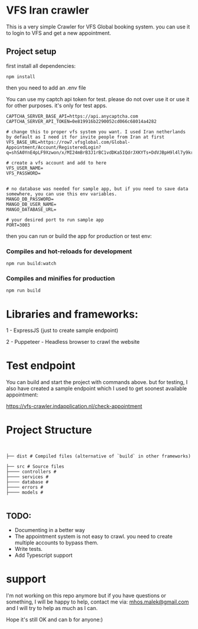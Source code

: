 
# VFS Iran crawler

This is a very simple Crawler for VFS Global booking system. you can use it to login to VFS and get a new appointment.

## Project setup

first install all dependencies:

```
npm install
```

then you need to add an .env file 

You can use my captch api token for test. please do not over use it or use it for other purposes. it's only for test apps.

```
CAPTCHA_SERVER_BASE_API=https://api.anycaptcha.com
CAPTCHA_SERVER_API_TOKEN=0e819916b2290052cd066c68014a4282

# change this to proper vfs system you want. I used Iran netherlands by default as I need it for invite people from Iran at first
VFS_BASE_URL=https://row7.vfsglobal.com/Global-Appointment/Account/RegisteredLogin?q=shSA0YnE4pLF9Xzwon/x/MI24mBrB3J1rBC1vdDKa5IQdrJXKYTs+DdVJBpH9l4l7y9kr9wkS1P1QdJpp0GPog==

# create a vfs account and add to here
VFS_USER_NAME=
VFS_PASSWORD=


# no database was needed for sample app, but if you need to save data somewhere, you can use this env variables.
MANGO_DB_PASSWORD=
MANGO_DB_USER_NAME=
MANGO_DATABASE_URL=

# your desired port to run sample app
PORT=3003

```


then you can run or build the app for production or test env:


### Compiles and hot-reloads for development
```
npm run build:watch
```

### Compiles and minifies for production
```
npm run build
```


# Libraries and frameworks:

 
1 - ExpressJS (just to create sample endpoint)

2 - Puppeteer - Headless browser to crawl the website




# Test endpoint

You can build and start the project with commands above. but for testing, I also have created a sample endpoint which I used to get soonest available appointment:

 
https://vfs-crawler.indapplication.nl/check-appointment

# Project Structure


```


├── dist # Compiled files (alternative of `build` in other frameworks)

├── src # Source files
├──── controllers #
├──── services # 
├──── database # 
├──── errors # 
├──── models # 


```

  

## TODO:

- Documenting in a better way
- The appointment system is not easy to crawl. you need to create multiple accounts to bypass them.
- Write tests. 
- Add Typescript support


# support
I'm not working on this repo anymore but if you have questions or something, I will be happy to help, contact me via: mhos.malek@gmail.com and I will try to help as much as I can.

Hope it's still OK and can b for anyone:)
  
